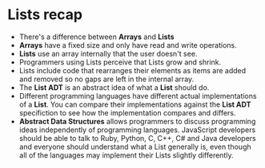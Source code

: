 
# Lists recap
* There's a difference between **Arrays** and **Lists**
* **Arrays** have a fixed size and only have read and write operations.
* **Lists** use an array internally that the user doesn't see.
* Programmers using Lists perceive that Lists grow and shrink.
* Lists include code that rearranges their elements as items are added and
  removed so no gaps are left in the internal array.
* The **List ADT** is an abstract idea of what a **List** should do.
* Different programming languages have different actual implementations
  of a **List**. You can compare their implementations against the **List
  ADT** specifiction to see how the implementation compares and differs.
* **Abstract Data Structures** allows programmers to discuss programming ideas
  independently of programming languages. JavaScript developers should be
  able to talk to Ruby, Python, C, C++, C# and Java developers and everyone
  should understand what a List generally is, even though all of the languages
  may implement their Lists slightly differently.
